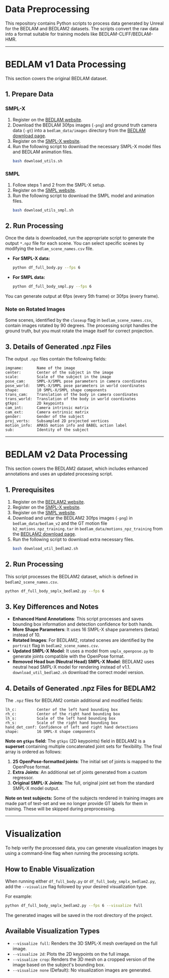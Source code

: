 # Data Preprocessing

This repository contains Python scripts to process data generated by Unreal for the BEDLAM and BEDLAM2 datasets. The scripts convert the raw data into a format suitable for training models like BEDLAM-CLIFF/BEDLAM-HMR.

---

# BEDLAM v1 Data Processing

This section covers the original BEDLAM dataset.

## 1. Prepare Data

### SMPL-X
1.  Register on the [BEDLAM website](https://bedlam.is.tue.mpg.de/).
2.  Download the BEDLAM 30fps images (`-png`) and ground truth camera data (`-gt`) into a `bedlam_data/images` directory from the [BEDLAM download page](https://bedlam.is.tue.mpg.de/download.php).
3.  Register on the [SMPL-X website](https://smpl-x.is.tue.mpg.de/).
4.  Run the following script to download the necessary SMPL-X model files and BEDLAM animation files.
    ```bash
    bash download_utils.sh
    ```

### SMPL
1.  Follow steps 1 and 2 from the SMPL-X setup.
2.  Register on the [SMPL website](https://smpl.is.tue.mpg.de/).
3.  Run the following script to download the SMPL model and animation files.
    ```bash
    bash download_utils_smpl.sh
    ```

## 2. Run Processing

Once the data is downloaded, run the appropriate script to generate the output `*.npz` file for each scene. You can select specific scenes by modifying the `bedlam_scene_names.csv` file.

-   **For SMPL-X data:**
    ```bash
    python df_full_body.py --fps 6
    ```
-   **For SMPL data:**
    ```bash
    python df_full_body_smpl.py --fps 6
    ```
You can generate output at 6fps (every 5th frame) or 30fps (every frame).

### Note on Rotated Images
Some scenes, identified by the `closeup` flag in `bedlam_scene_names.csv`, contain images rotated by 90 degrees. The processing script handles the ground truth, but you must rotate the image itself for correct projection.

## 3. Details of Generated .npz Files
The output `.npz` files contain the following fields:
```
imgname:      Name of the image
center:       Center of the subject in the image
scale:        Scale of the subject in the image
pose_cam:     SMPL-X/SMPL pose parameters in camera coordinates
pose_world:   SMPL-X/SMPL pose parameters in world coordinates
shape:        10 SMPL-X/SMPL shape components
trans_cam:    Translation of the body in camera coordinates
trans_world:  Translation of the body in world coordinates
gtkps:        2D keypoints
cam_int:      Camera intrinsic matrix
cam_ext:      Camera extrinsic matrix
gender:       Gender of the subject
proj_verts:   Subsampled 2D projected vertices
motion_info:  AMASS motion info and BABEL action label
sub:          Identity of the subject
```

---

# BEDLAM v2 Data Processing

This section covers the BEDLAM2 dataset, which includes enhanced annotations and uses an updated processing script.

## 1. Prerequisites
1.  Register on the [BEDLAM2 website](https://bedlam2.is.tue.mpg.de/).
2. Register on the [SMPL-X website](https://smpl-x.is.tue.mpg.de/).
3. Register on the [SMPL website](https://smpl.is.tue.mpg.de/).
4. Download and untar the BEDLAM2 30fps images (`-png`) in `bedlam_data/bedlam_v2` and the GT motion file `b2_motions_npz_training.tar` in `bedlam_data/motions_npz_training` from the [BEDLAM2 download page](https://bedlam2.is.tue.mpg.de/download.php).
5.  Run the following script to download extra necessary files.
    ```bash
    bash download_util_bedlam2.sh 

## 2. Run Processing
This script processes the BEDLAM2 dataset, which is defined in `bedlam2_scene_names.csv`.

```bash
python df_full_body_smplx_bedlam2.py --fps 6
```

## 3. Key Differences and Notes

-   **Enhanced Hand Annotations**: This script processes and saves bounding box information and detection confidence for both hands.
-   **More Shape Parameters**: It uses 16 SMPL-X shape parameters (betas) instead of 10.
-   **Rotated Images**: For BEDLAM2, rotated scenes are identified by the `portrait` flag in `bedlam2_scene_names.csv`.
-   **Updated SMPL-X Model**: It uses a model from `smplx_openpose.py` to generate joints compatible with the OpenPose format.
-   **Removed Head bun (Neutral Head) SMPL-X Model**: BEDLAM2 uses neutral head SMPL-X model for rendering instead of v1.1. `download_util_bedlam2.sh` download the correct model version.
## 4. Details of Generated .npz Files for BEDLAM2

The `.npz` files for BEDLAM2 contain additional and modified fields:

```
lh_c:         Center of the left hand bounding box
rh_c:         Center of the right hand bounding box
lh_s:         Scale of the left hand bounding box
rh_s:         Scale of the right hand bounding box
hand_det_conf: Confidence of left and right hand detections
shape:        16 SMPL-X shape components
```

**Note on `gtkps` field:**
The `gtkps` (2D keypoints) field in BEDLAM2 is a **superset** containing multiple concatenated joint sets for flexibility. The final array is ordered as follows:
1.  **25 OpenPose-formatted joints**: The initial set of joints is mapped to the OpenPose format.
2.  **Extra Joints**: An additional set of joints generated from a custom regressor.
3.  **Original SMPL-X Joints**: The full, original joint set from the standard SMPL-X model output.

**Note on test subjects:**
Some of the subjects rendered in training images are made part of test-set and we no longer provide GT labels for them in training. These will be skipped during preprocessing. 

---

# Visualization

To help verify the processed data, you can generate visualization images by using a command-line flag when running the processing scripts.

## How to Enable Visualization

When running either `df_full_body.py` or `df_full_body_smplx_bedlam2.py`, add the `--visualize` flag followed by your desired visualization type. 

For example:
```bash
python df_full_body_smplx_bedlam2.py --fps 6 --visualize full
```

The generated images will be saved in the root directory of the project.

## Available Visualization Types

-   `--visualize full`: Renders the 3D SMPL-X mesh overlayed on the full image.
-   `--visualize 2d`: Plots the 2D keypoints on the full image.
-   `--visualize crop`: Renders the 3D mesh on a cropped version of the image based on the subject's bounding box.
-   `--visualize none` (Default): No visualization images are generated.
